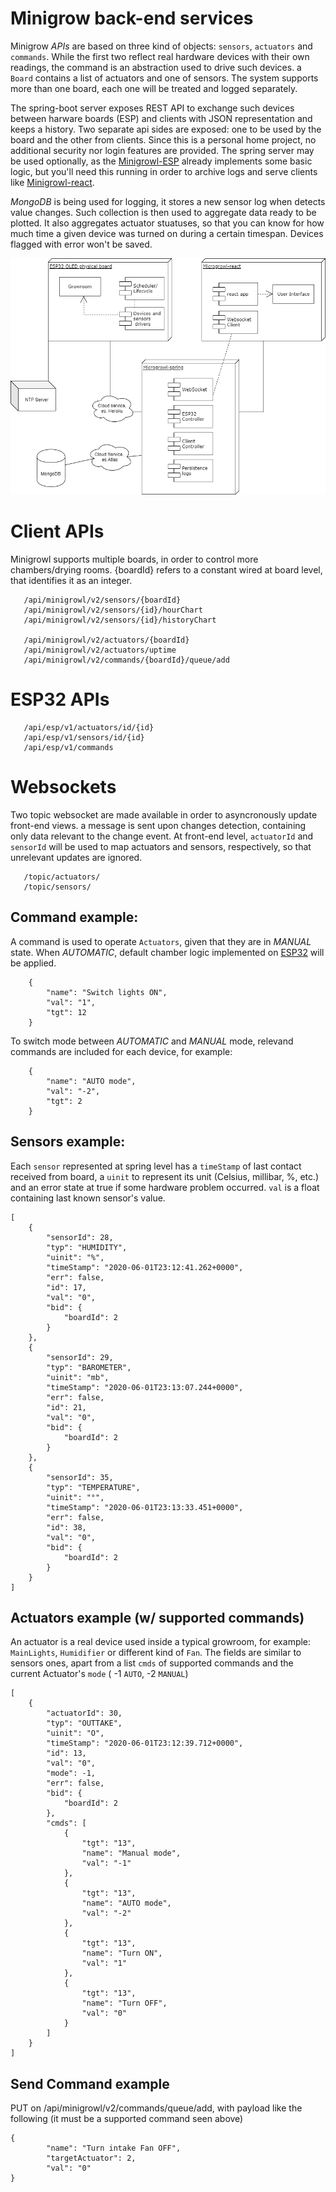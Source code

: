 # Minigrow back-end services

Minigrow _APIs_ are based on three kind of objects: `sensors`, `actuators` and `commands`. While the first two reflect real hardware devices with their own readings, the command is an abstraction used to drive such devices. a `Board` contains a list of actuators and one of sensors. The system supports more than one board, each one will be treated and logged separately.

The spring-boot server exposes REST API to exchange such devices between harware boards (ESP) and clients with JSON representation and keeps a history. Two separate api sides are exposed: one to be used by the board and the other from clients. Since this is a personal home project, no additional security nor login features are provided. The spring server may be used optionally, as the [Minigrowl-ESP](https://shineangelic.github.io/Minigrowl-ESP-LoRa32-OLED/) already implements some basic logic, but you'll need this running in order to archive logs and serve clients like [Minigrowl-react](https://shineangelic.github.io/Minigrowl-react/).

*MongoDB* is being used for logging, it stores a new sensor log when detects value changes. Such collection is then used to aggregate data ready to be plotted. It also aggregates actuator stuatuses, so that you can know for how much time a given device was turned on during a certain timespan. Devices flagged with error won't be saved.

![architecture diagram](/docs/diagram.png)

# Client APIs

Minigrowl supports multiple boards, in order to control more chambers/drying rooms. {boardId} refers to a constant wired at board level, that identifies it as an integer.

```
   /api/minigrowl/v2/sensors/{boardId}
   /api/minigrowl/v2/sensors/{id}/hourChart
   /api/minigrowl/v2/sensors/{id}/historyChart
   
   /api/minigrowl/v2/actuators/{boardId}
   /api/minigrowl/v2/actuators/uptime
   /api/minigrowl/v2/commands/{boardId}/queue/add
```

# ESP32 APIs
```
   /api/esp/v1/actuators/id/{id}
   /api/esp/v1/sensors/id/{id}
   /api/esp/v1/commands
```

# Websockets

Two topic websocket are made available in order to asyncronously update front-end views. a message is sent upon changes detection, containing only data relevant to the change event. At front-end level, `actuatorId` and `sensorId` will be used to map actuators and sensors, respectively, so that unrelevant updates are ignored.

```
   /topic/actuators/
   /topic/sensors/
```


## Command example:

A command is used to operate `Actuators`, given that they are in *MANUAL* state. When *AUTOMATIC*, default chamber logic implemented on [ESP32](https://shineangelic.github.io/Minigrowl-ESP-LoRa32-OLED/) will be applied.

```
    {
        "name": "Switch lights ON",
        "val": "1",
        "tgt": 12
    }  
```

To switch mode between *AUTOMATIC* and *MANUAL* mode, relevand commands are included for each device, for example:
```
    {
        "name": "AUTO mode",
        "val": "-2",
        "tgt": 2
    }
```


## Sensors example:
Each `sensor` represented at spring level has a `timeStamp` of last contact received from board, a `uinit` to represent its unit (Celsius, millibar, %, etc.) and an error state at true if some hardware problem occurred. `val` is a float containing last known sensor's value.

```
[
    {
        "sensorId": 28,
        "typ": "HUMIDITY",
        "uinit": "%",
        "timeStamp": "2020-06-01T23:12:41.262+0000",
        "err": false,
        "id": 17,
        "val": "0",
        "bid": {
            "boardId": 2
        }
    },
    {
        "sensorId": 29,
        "typ": "BAROMETER",
        "uinit": "mb",
        "timeStamp": "2020-06-01T23:13:07.244+0000",
        "err": false,
        "id": 21,
        "val": "0",
        "bid": {
            "boardId": 2
        }
    },
    {
        "sensorId": 35,
        "typ": "TEMPERATURE",
        "uinit": "°",
        "timeStamp": "2020-06-01T23:13:33.451+0000",
        "err": false,
        "id": 38,
        "val": "0",
        "bid": {
            "boardId": 2
        }
    }
]
```

## Actuators example (w/ supported commands)

An actuator is a real device used inside a typical growroom, for example: `MainLights`, `Humidifier` or different kind of `Fan`. The fields are similar to sensors ones, apart from a list `cmds` of supported commands and the current Actuator's `mode` ( -1 `AUTO`, -2 `MANUAL`)

```
[
    {
        "actuatorId": 30,
        "typ": "OUTTAKE",
        "uinit": "O",
        "timeStamp": "2020-06-01T23:12:39.712+0000",
        "id": 13,
        "val": "0",
        "mode": -1,
        "err": false,
        "bid": {
            "boardId": 2
        },
        "cmds": [
            {
                "tgt": "13",
                "name": "Manual mode",
                "val": "-1"
            },
            {
                "tgt": "13",
                "name": "AUTO mode",
                "val": "-2"
            },
            {
                "tgt": "13",
                "name": "Turn ON",
                "val": "1"
            },
            {
                "tgt": "13",
                "name": "Turn OFF",
                "val": "0"
            }
        ]
    }
]
```
## Send Command example
PUT on /api/minigrowl/v2/commands/queue/add, with payload like the following (it must be a supported command seen above)
```
{
        "name": "Turn intake Fan OFF",
        "targetActuator": 2,
        "val": "0"
}
```



